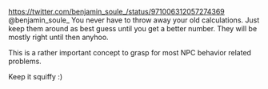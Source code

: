 https://twitter.com/benjamin_soule_/status/971006312057274369 @benjamin_soule_ You never have to throw away your old calculations. Just keep them around as best guess until you get a better number. They will be mostly right until then anyhoo.

This is a rather important concept to grasp for most NPC behavior related problems. 

Keep it squiffy :)